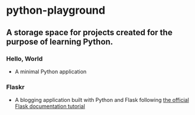 # python-playground

## A storage space for projects created for the purpose of learning Python.

### Hello, World
- A minimal Python application

### Flaskr
- A blogging application built with Python and Flask following 
[the official Flask documentation tutorial](https://flask.palletsprojects.com/en/1.1.x/tutorial/#tutorial)


